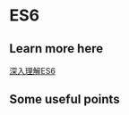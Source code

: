 # ES6

## Learn more here

[深入理解ES6](https://github.com/hyy1115/ES6-learning)

## Some useful points

